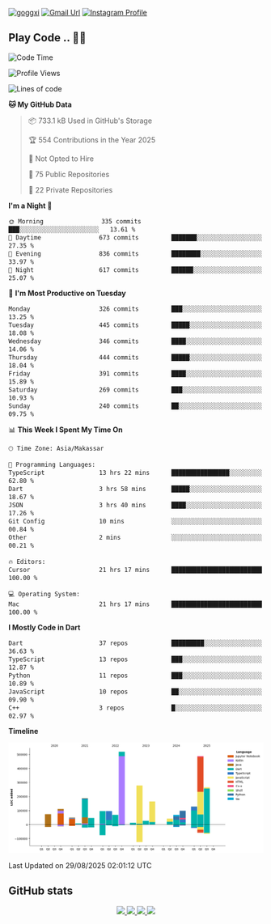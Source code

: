 [![goggxi](https://img.shields.io/badge/Portofolio-Goggxi-orange)](https://goggxi.github.io)
[![Gmail Url](https://img.shields.io/twitter/url?label=Goggxi@gmail.com&logo=gmail&style=social&url=http%3A%2F%2Fmailto%3Acontact.Goggxi@gmail.com)](mailto:Goggxi@gmail.com) [![Instagram Profile](https://img.shields.io/twitter/url?label=moh_rifkan&logo=instagram&style=social&url=https://www.instagram.com/moh_rifkan/)](https://www.instagram.com/moh_rifkan/)

## Play Code .. 💬🚀

<!-- [![Moh Rifkan GitHub stats](https://github-readme-stats.vercel.app/api?username=goggxi&count_private=true&show_icons=true&theme=dracula&custom_title=Goggxi%20Statistic%20🚀)](https://github.com/goggxi/goggxi)

[![Top Langs](https://github-readme-stats.vercel.app/api/top-langs/?username=goggxi&langs_count=8&layout=compact&show_icons=true&theme=dracula)](https://github.com/goggxi/goggxi) -->

<!--START_SECTION:waka-->
![Code Time](http://img.shields.io/badge/Code%20Time-4%2C502%20hrs%2039%20mins-blue)

![Profile Views](http://img.shields.io/badge/Profile%20Views-2-blue)

![Lines of code](https://img.shields.io/badge/From%20Hello%20World%20I%27ve%20Written-2.8%20million%20lines%20of%20code-blue)

**🐱 My GitHub Data** 

> 📦 733.1 kB Used in GitHub's Storage 
 > 
> 🏆 554 Contributions in the Year 2025
 > 
> 🚫 Not Opted to Hire
 > 
> 📜 75 Public Repositories 
 > 
> 🔑 22 Private Repositories 
 > 
**I'm a Night 🦉** 

```text
🌞 Morning                335 commits         ███░░░░░░░░░░░░░░░░░░░░░░   13.61 % 
🌆 Daytime                673 commits         ███████░░░░░░░░░░░░░░░░░░   27.35 % 
🌃 Evening                836 commits         ████████░░░░░░░░░░░░░░░░░   33.97 % 
🌙 Night                  617 commits         ██████░░░░░░░░░░░░░░░░░░░   25.07 % 
```
📅 **I'm Most Productive on Tuesday** 

```text
Monday                   326 commits         ███░░░░░░░░░░░░░░░░░░░░░░   13.25 % 
Tuesday                  445 commits         █████░░░░░░░░░░░░░░░░░░░░   18.08 % 
Wednesday                346 commits         ████░░░░░░░░░░░░░░░░░░░░░   14.06 % 
Thursday                 444 commits         █████░░░░░░░░░░░░░░░░░░░░   18.04 % 
Friday                   391 commits         ████░░░░░░░░░░░░░░░░░░░░░   15.89 % 
Saturday                 269 commits         ███░░░░░░░░░░░░░░░░░░░░░░   10.93 % 
Sunday                   240 commits         ██░░░░░░░░░░░░░░░░░░░░░░░   09.75 % 
```


📊 **This Week I Spent My Time On** 

```text
🕑︎ Time Zone: Asia/Makassar

💬 Programming Languages: 
TypeScript               13 hrs 22 mins      ████████████████░░░░░░░░░   62.80 % 
Dart                     3 hrs 58 mins       █████░░░░░░░░░░░░░░░░░░░░   18.67 % 
JSON                     3 hrs 40 mins       ████░░░░░░░░░░░░░░░░░░░░░   17.26 % 
Git Config               10 mins             ░░░░░░░░░░░░░░░░░░░░░░░░░   00.84 % 
Other                    2 mins              ░░░░░░░░░░░░░░░░░░░░░░░░░   00.21 % 

🔥 Editors: 
Cursor                   21 hrs 17 mins      █████████████████████████   100.00 % 

💻 Operating System: 
Mac                      21 hrs 17 mins      █████████████████████████   100.00 % 
```

**I Mostly Code in Dart** 

```text
Dart                     37 repos            █████████░░░░░░░░░░░░░░░░   36.63 % 
TypeScript               13 repos            ███░░░░░░░░░░░░░░░░░░░░░░   12.87 % 
Python                   11 repos            ███░░░░░░░░░░░░░░░░░░░░░░   10.89 % 
JavaScript               10 repos            ██░░░░░░░░░░░░░░░░░░░░░░░   09.90 % 
C++                      3 repos             █░░░░░░░░░░░░░░░░░░░░░░░░   02.97 % 
```



**Timeline**

![Lines of Code chart](https://raw.githubusercontent.com/Goggxi/Goggxi/main/assets/bar_graph.png)


 Last Updated on 29/08/2025 02:01:12 UTC
<!--END_SECTION:waka-->

## GitHub stats

<p align="center">
  <a href="https://github.com/goggxi">
    <img src="http://github-profile-summary-cards.vercel.app/api/cards/profile-details?username=goggxi&theme=transparent" />
  </a>
  <a href="https://github.com/goggxi">
    <img src="https://github-readme-streak-stats.herokuapp.com/?user=goggxi&hide_border=true&card_width=338&theme=transparent" />
  </a>
  <a href="https://github.com/goggxi">
    <img src="http://github-profile-summary-cards.vercel.app/api/cards/stats?username=goggxi&theme=transparent" />
  </a>
  <a href="https://github.com/goggxi">
    <img src="https://github-readme-stats.vercel.app/api/top-langs/?username=goggxi&langs_count=10&exclude_repo=&hide=c,makefile,html,css,sass,nix,nunjucks,tsql,dockerfile,shell&card_width=699&hide_border=true&theme=transparent" />
  </a>
  <!-- <br/>
  <a href="https://github.com/goggxi">
    <img src="https://komarev.com/ghpvc/?username=goggxi&color=blue&style=flat" />
  </a> -->
</p>
